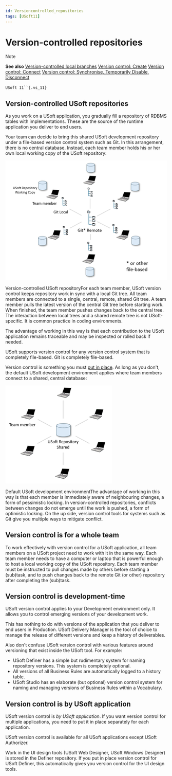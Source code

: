```yaml
---
id: Versioncontrolled_repositories
tags: [USoft11]
---
```

# Version-controlled repositories

> [!NOTE]
> **See also**
> [Version-controlled local branches](/docs/Repositories/Version_control/Versioncontrolled_local_branches.md)
> [Version control: Create](/docs/Repositories/Version_control/Version_control_Create.md)
> [Version control: Connect](/docs/Repositories/Version_control/Version_control_Connect.md)
> [Version control: Synchronise, Temporarily Disable, Disconnect](/docs/Repositories/Version_control/Version_control_Synchronize_Temporarily_Disable_Disconnect.md)

`USoft 11``{.vs_11}`

## Version-controlled USoft repositories

As you work on a USoft application, you gradually fill a repository of RDBMS tables with implementations. These are the source of the runtime application you deliver to end users.

Your team can decide to bring this shared USoft development repository under a file-based version control system such as Git. In this arrangement, there is no central database. Instead, each team member holds his or her own local working copy of the USoft repository:

![](./assets/1099ff1b-6ea2-4a53-9575-2fdcb3a4a8f5.png)

Version-controlled USoft repositoryFor each team member, USoft version control keeps repository work in sync with a local Git tree. All team members are connected to a single, central, remote, shared Git tree. A team member pulls the latest version of the central Git tree before starting work. When finished, the team member pushes changes back to the central tree. The interaction between local trees and a shared remote tree is not USoft-specific. It is common practice in coding environments.

The advantage of working in this way is that each contribution to the USoft application remains traceable and may be inspected or rolled back if needed.

USoft supports version control for any version control system that is completely file-based. Git is completely file-based.

Version control is something you must [put in place](/docs/Repositories/Version_control/Version_control_Create.md). As long as you don't, the default USoft development environment applies where team members connect to a shared, central database:

![](./assets/e3016cbf-c2e5-4937-90ac-fddfdc977a48.png)

Default USoft development environmentThe advantage of working in this way is that each member is immediately aware of neighbouring changes, a form of pessimistic locking. In version-controlled repositories, conflicts between changes do not emerge until the work is pushed, a form of optimistic locking. On the up side, version control tools for systems such as Git give you multiple ways to mitigate conflict.

## Version control is for a whole team

To work effectively with version control for a USoft application, all team members on a USoft project need to work with it in the same way. Each team member needs to have a computer or laptop that is powerful enough to host a local working copy of the USoft repository. Each team member must be instructed to pull changes made by others before starting a (sub)task, and to push changes back to the remote Git (or other) repository after completing the (sub)task.

## Version control is development-time

USoft version control applies to your Development environment only. It allows you to control emerging versions of your development work.

This has nothing to do with versions of the application that you deliver to end users in Production. USoft Delivery Manager is the tool of choice to manage the release of different versions and keep a history of deliverables.

Also don't confuse USoft version control with various features around versioning that exist inside the USoft tool. For example:

- USoft Definer has a simple but rudimentary system for naming repository versions. This system is completely optional.
- All versions of all Business Rules are automatically logged to a history table.
- USoft Studio has an elaborate (but optional) version control system for naming and managing versions of Business Rules within a Vocabulary.

## Version control is by USoft application

USoft version control is *by USoft application*. If you want version control for multiple applications, you need to put it in place separately for each application.

USoft version control is available for all USoft applications except USoft Authorizer.

Work in the UI design tools (USoft Web Designer, USoft Windows Designer) is stored in the Definer repository. If you put in place version control for USoft Definer, this automatically gives you version control for the UI design tools.